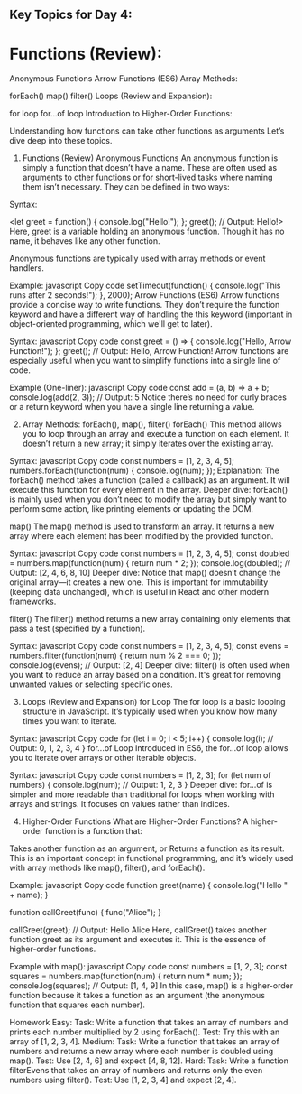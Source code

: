 ## Key Topics for Day 4:
# Functions (Review):

Anonymous Functions
Arrow Functions (ES6)
Array Methods:

forEach()
map()
filter()
Loops (Review and Expansion):

for loop
for...of loop
Introduction to Higher-Order Functions:

Understanding how functions can take other functions as arguments
Let’s dive deep into these topics.

1. Functions (Review)
Anonymous Functions
An anonymous function is simply a function that doesn’t have a name. These are often used as arguments to other functions or for short-lived tasks where naming them isn’t necessary. They can be defined in two ways:

Syntax:

<let greet = function() {
    console.log("Hello!");
};
greet(); // Output: Hello!>
Here, greet is a variable holding an anonymous function. Though it has no name, it behaves like any other function.

Anonymous functions are typically used with array methods or event handlers.

Example:
javascript
Copy code
setTimeout(function() {
    console.log("This runs after 2 seconds!");
}, 2000);
Arrow Functions (ES6)
Arrow functions provide a concise way to write functions. They don’t require the function keyword and have a different way of handling the this keyword (important in object-oriented programming, which we'll get to later).

Syntax:
javascript
Copy code
const greet = () => {
    console.log("Hello, Arrow Function!");
};
greet(); // Output: Hello, Arrow Function!
Arrow functions are especially useful when you want to simplify functions into a single line of code.

Example (One-liner):
javascript
Copy code
const add = (a, b) => a + b;
console.log(add(2, 3)); // Output: 5
Notice there’s no need for curly braces or a return keyword when you have a single line returning a value.

2. Array Methods: forEach(), map(), filter()
forEach()
This method allows you to loop through an array and execute a function on each element. It doesn’t return a new array; it simply iterates over the existing array.

Syntax:
javascript
Copy code
const numbers = [1, 2, 3, 4, 5];
numbers.forEach(function(num) {
    console.log(num);
});
Explanation:
The forEach() method takes a function (called a callback) as an argument.
It will execute this function for every element in the array.
Deeper dive: forEach() is mainly used when you don’t need to modify the array but simply want to perform some action, like printing elements or updating the DOM.

map()
The map() method is used to transform an array. It returns a new array where each element has been modified by the provided function.

Syntax:
javascript
Copy code
const numbers = [1, 2, 3, 4, 5];
const doubled = numbers.map(function(num) {
    return num * 2;
});
console.log(doubled); // Output: [2, 4, 6, 8, 10]
Deeper dive: Notice that map() doesn’t change the original array—it creates a new one. This is important for immutability (keeping data unchanged), which is useful in React and other modern frameworks.

filter()
The filter() method returns a new array containing only elements that pass a test (specified by a function).

Syntax:
javascript
Copy code
const numbers = [1, 2, 3, 4, 5];
const evens = numbers.filter(function(num) {
    return num % 2 === 0;
});
console.log(evens); // Output: [2, 4]
Deeper dive: filter() is often used when you want to reduce an array based on a condition. It's great for removing unwanted values or selecting specific ones.

3. Loops (Review and Expansion)
for Loop
The for loop is a basic looping structure in JavaScript. It’s typically used when you know how many times you want to iterate.

Syntax:
javascript
Copy code
for (let i = 0; i < 5; i++) {
    console.log(i); // Output: 0, 1, 2, 3, 4
}
for...of Loop
Introduced in ES6, the for...of loop allows you to iterate over arrays or other iterable objects.

Syntax:
javascript
Copy code
const numbers = [1, 2, 3];
for (let num of numbers) {
    console.log(num); // Output: 1, 2, 3
}
Deeper dive: for...of is simpler and more readable than traditional for loops when working with arrays and strings. It focuses on values rather than indices.

4. Higher-Order Functions
What are Higher-Order Functions?
A higher-order function is a function that:

Takes another function as an argument, or
Returns a function as its result.
This is an important concept in functional programming, and it’s widely used with array methods like map(), filter(), and forEach().

Example:
javascript
Copy code
function greet(name) {
    console.log("Hello " + name);
}

function callGreet(func) {
    func("Alice");
}

callGreet(greet); // Output: Hello Alice
Here, callGreet() takes another function greet as its argument and executes it. This is the essence of higher-order functions.

Example with map():
javascript
Copy code
const numbers = [1, 2, 3];
const squares = numbers.map(function(num) {
    return num * num;
});
console.log(squares); // Output: [1, 4, 9]
In this case, map() is a higher-order function because it takes a function as an argument (the anonymous function that squares each number).

Homework
Easy:
Task: Write a function that takes an array of numbers and prints each number multiplied by 2 using forEach().
Test: Try this with an array of [1, 2, 3, 4].
Medium:
Task: Write a function that takes an array of numbers and returns a new array where each number is doubled using map().
Test: Use [2, 4, 6] and expect [4, 8, 12].
Hard:
Task: Write a function filterEvens that takes an array of numbers and returns only the even numbers using filter().
Test: Use [1, 2, 3, 4] and expect [2, 4].